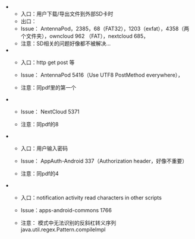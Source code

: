 - - 入口：用户下载/导出文件到外部SD卡时
  - 出口：
  - Issue： AntennaPod，2385，68（FAT32），1203（exfat），4358（两个文件夹），owncloud 962 （FAT），nextcloud 685，
  - 注意：SD相关的问题好像都不被解决...

  
  
- - 入口：http get post 等

  - Issue： AntennaPod  5416（Use UTF8 PostMethod everywhere），

  - 注意：同pdf里的第一个

    

- - Issue： NextCloud 5371

  - 注意：同pdf的8

  

- - 入口：用户输入密码

  - Issue： AppAuth-Android  337（Authorization header，好像不重要）

  - 注意：同pdf的4

    

- - 入口：notification activity read characters in other scripts
  - Issue：apps-android-commons  1766

  - 注意： 模式中无法识别的反斜杠转义序列java.util.regex.Pattern.compileImpl